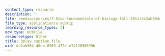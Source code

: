 ```yaml
---
content_type: resource
description: ''
file: /media/courses/7-01sc-fundamentals-of-biology-fall-2011/de2ab904d0eb8969472ee7412896599b_TnpCMgtDPgk.srt
file_type: application/x-subrip
learning_resource_types: []
ocw_type: OCWFile
resourcetype: Other
title: 3play caption file
uid: de2ab904-d0eb-8969-472e-e7412896599b
---
```


